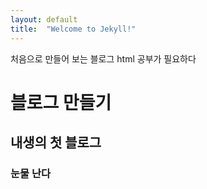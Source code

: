 ```yaml
---
layout: default
title:  "Welcome to Jekyll!"
---
```

처음으로 만들어 보는 블로그 html 공부가 필요하다
# 블로그 만들기
## 내생의 첫 블로그
### 눈물 난다
